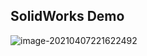 ## SolidWorks Demo

![image-20210407221622492](C:\Users\asus\AppData\Roaming\Typora\typora-user-images\image-20210407221622492.png)